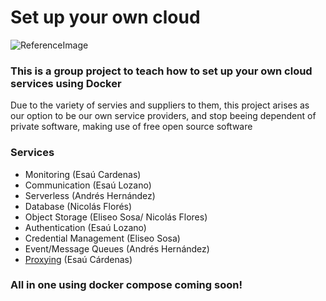 # Set up your own cloud 
![ReferenceImage](/images/☁ Cloud ☁.png)

### This is a group project to teach how to set up your own cloud services using Docker

Due to the variety of servies and suppliers to them, this project arises as our option to be our own service providers, and stop beeing dependent of private software, making use of free open source software 

### **Services**
 
- Monitoring (Esaú Cardenas)
- Communication (Esaú Lozano)
- Serverless (Andrés Hernández)
- Database (Nicolás Florés)
- Object Storage (Eliseo Sosa/ Nicolás Flores)
- Authentication (Esaú Lozano)
- Credential Management (Eliseo Sosa)
- Event/Message Queues (Andrés Hernández)
- [Proxying](Dependences/Proxying/) (Esaú Cárdenas)

### All in one using docker compose coming soon!
